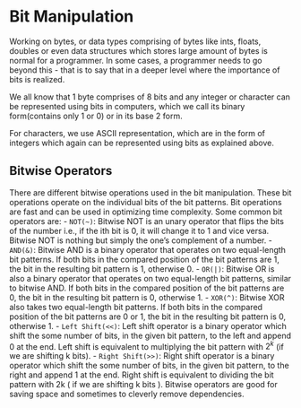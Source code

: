 # Bit Manipulation
Working on bytes, or data types comprising of bytes like ints, floats, doubles or even data structures which stores large amount of bytes is normal for a programmer. In some cases, a programmer needs to go beyond this - that is to say that in a deeper level where the importance of bits is realized.

We all know that 1 byte comprises of 8 bits and any integer or character can be represented using bits in computers, which we call its binary form(contains only 1 or 0) or in its base 2 form.

For characters, we use ASCII representation, which are in the form of integers which again can be represented using bits as explained above.

## Bitwise Operators
There are different bitwise operations used in the bit manipulation. These bit operations operate on the individual bits of the bit patterns. Bit operations are fast and can be used in optimizing time complexity. Some common bit operators are:
	- `NOT(~)`:  Bitwise NOT is an unary operator that flips the bits of the number i.e., if the ith bit is 0, it will change it to 1 and vice versa. Bitwise NOT is nothing but simply the one’s complement of a number.
	- `AND(&)`: Bitwise AND is a binary operator that operates on two equal-length bit patterns. If both bits in the compared position of the bit patterns are 1, the bit in the resulting bit pattern is 1, otherwise 0.
	- `OR(|)`: Bitwise OR is also a binary operator that operates on two equal-length bit patterns, similar to bitwise AND. If both bits in the compared position of the bit patterns are 0, the bit in the resulting bit pattern is 0, otherwise 1.
	- `XOR(^)`:  Bitwise XOR also takes two equal-length bit patterns. If both bits in the compared position of the bit patterns are 0 or 1, the bit in the resulting bit pattern is 0, otherwise 1.
	- `Left Shift(<<)`:  Left shift operator is a binary operator which shift the some number of bits, in the given bit pattern, to the left and append 0 at the end. Left shift is equivalent to multiplying the bit pattern with $2^k$ (if we are shifting k bits).
	- `Right Shift(>>)`: Right shift operator is a binary operator which shift the some number of bits, in the given bit pattern, to the right and append 1 at the end. Right shift is equivalent to dividing the bit pattern with 2k ( if we are shifting k bits ).
Bitwise operators are good for saving space and sometimes to cleverly remove dependencies.
